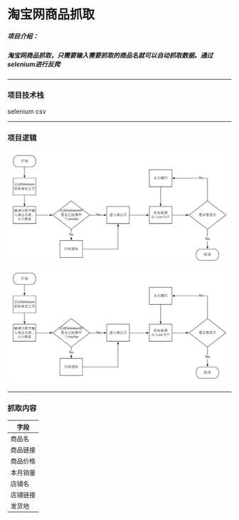 # 淘宝网商品抓取

##### 项目介绍：
##### 淘宝网商品抓取，只需要输入需要抓取的商品名就可以自动抓取数据。通过selenium进行反爬
**** 
### 项目技术栈
selenium
csv

**** 
### 项目逻辑
![淘宝抓取逻辑](./imgs/流程图.png)
![淘宝抓取逻辑](./imgs/流程图.png)
****  
### 抓取内容

|字段|
|---|
|商品名|
|商品链接|
|商品价格|
|本月销量|
|店铺名|
|店铺链接|
|发货地|


